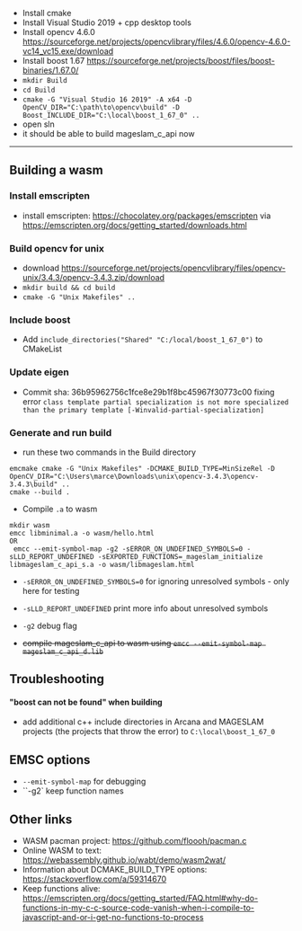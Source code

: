 
- Install cmake
- Install Visual Studio 2019 + cpp desktop tools
- Install opencv 4.6.0 https://sourceforge.net/projects/opencvlibrary/files/4.6.0/opencv-4.6.0-vc14_vc15.exe/download
- Install boost 1.67 https://sourceforge.net/projects/boost/files/boost-binaries/1.67.0/
- ``mkdir Build``
- ``cd Build``
- ``cmake -G "Visual Studio 16 2019" -A x64 -D OpenCV_DIR="C:\path\to\opencv\build" -D Boost_INCLUDE_DIR="C:\local\boost_1_67_0" ..``
- open sln
- it should be able to build mageslam_c_api now


---

## Building a wasm

### Install emscripten
- install emscripten: https://chocolatey.org/packages/emscripten via https://emscripten.org/docs/getting_started/downloads.html

### Build opencv for unix
- download https://sourceforge.net/projects/opencvlibrary/files/opencv-unix/3.4.3/opencv-3.4.3.zip/download
- ``mkdir build && cd build``
- ``cmake -G "Unix Makefiles" ..``

### Include boost
- Add ``include_directories("Shared" "C:/local/boost_1_67_0")`` to CMakeList

### Update eigen
- Commit sha: 36b95962756c1fce8e29b1f8bc45967f30773c00 fixing error ``class template partial specialization is not more specialized than the primary template [-Winvalid-partial-specialization]``

### Generate and run build
- run these two commands in the Build directory
```
emcmake cmake -G "Unix Makefiles" -DCMAKE_BUILD_TYPE=MinSizeRel -D OpenCV_DIR="C:\Users\marce\Downloads\unix\opencv-3.4.3\opencv-3.4.3\build" ..
cmake --build .
```

- Compile ``.a`` to wasm
```
mkdir wasm
emcc libminimal.a -o wasm/hello.html
OR
 emcc --emit-symbol-map -g2 -sERROR_ON_UNDEFINED_SYMBOLS=0 -sLLD_REPORT_UNDEFINED -sEXPORTED_FUNCTIONS=_mageslam_initialize libmageslam_c_api_s.a -o wasm/libmageslam.html
```
  - ``-sERROR_ON_UNDEFINED_SYMBOLS=0`` for ignoring unresolved symbols - only here for testing
  - ``-sLLD_REPORT_UNDEFINED`` print more info about unresolved symbols
  - ``-g2`` debug flag

- ~~compile mageslam_c_api to wasm using ``emcc --emit-symbol-map mageslam_c_api_d.lib``~~

## Troubleshooting

#### "boost can not be found" when building
- add additional c++ include directories in Arcana and MAGESLAM projects (the projects that throw the error) to ``C:\local\boost_1_67_0``


## EMSC options
- ``--emit-symbol-map`` for debugging
- ``-g2` keep function names


## Other links

- WASM pacman project: https://github.com/floooh/pacman.c
- Online WASM to text: https://webassembly.github.io/wabt/demo/wasm2wat/
- Information about DCMAKE_BUILD_TYPE options: https://stackoverflow.com/a/59314670
- Keep functions alive: https://emscripten.org/docs/getting_started/FAQ.html#why-do-functions-in-my-c-c-source-code-vanish-when-i-compile-to-javascript-and-or-i-get-no-functions-to-process